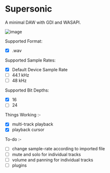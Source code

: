 # Supersonic
A minimal DAW with GDI and WASAPI. 

![image](https://github.com/The-Mazeman/Supersonic/assets/137559978/066fd57e-0d4e-4195-bbab-0a8c1d90dd6f)

Supported Format:
- [x] .wav
      
Supported Sample Rates:
- [x] Default Device Sample Rate
- [ ] 44.1 kHz
- [ ] 48 kHz

Supported Bit Depths:
- [x] 16
- [ ] 24
      
Things Working :-
- [x] multi-track playback 
- [x] playback cursor
      
To-do :-
- [ ] change sample-rate according to imported file
- [ ] mute and solo for individual tracks
- [ ] volume and panning for individual tracks
- [ ] plugins
